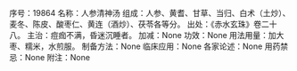 序号：19864
名称：人参清神汤
组成：人参、黄耆、甘草、当归、白术（土炒）、麦冬、陈皮、酸枣仁、黄连（酒炒）、茯苓各等分。
出处：《赤水玄珠》卷二十八。
主治：痘痂不满，昏迷沉睡者。
加减：None
功效：None
用法用量：加大枣、糯米，水煎服。
制备方法：None
临床应用：None
各家论述：None
用药禁忌：None
附注：None
